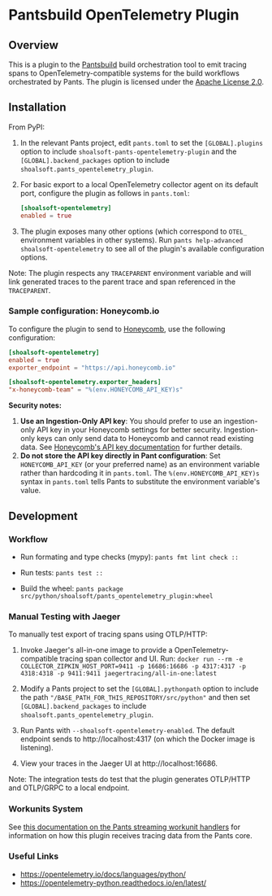 # Pantsbuild OpenTelemetry Plugin

## Overview

This is a plugin to the [Pantsbuild](https://pantsbuild.org/) build orchestration tool to emit tracing spans to OpenTelemetry-compatible systems for the build workflows orchestrated by Pants. The plugin is licensed under the [Apache License 2.0](https://www.apache.org/licenses/LICENSE-2.0).

## Installation

From PyPI:

1. In the relevant Pants project, edit `pants.toml` to set the `[GLOBAL].plugins` option to include `shoalsoft-pants-opentelemetry-plugin` and the `[GLOBAL].backend_packages` option to include `shoalsoft.pants_opentelemetry_plugin`.

2. For basic export to a local OpenTelemetry collector agent on its default port, configure the plugin as follows in `pants.toml`:

   ```toml
   [shoalsoft-opentelemetry]
   enabled = true
   ```

3. The plugin exposes many other options (which correspond to `OTEL_` environment variables in other systems).  Run `pants help-advanced shoalsoft-opentelemetry` to see all of the plugin's available configuration options.

Note: The plugin respects any `TRACEPARENT` environment variable and will link generated traces to the parent trace and span referenced in the `TRACEPARENT`.

### Sample configuration: Honeycomb.io

To configure the plugin to send to [Honeycomb](https://www.honeycomb.io/), use the following configuration:

```toml
[shoalsoft-opentelemetry]
enabled = true
exporter_endpoint = "https://api.honeycomb.io"

[shoalsoft-opentelemetry.exporter_headers]
"x-honeycomb-team" = "%(env.HONEYCOMB_API_KEY)s"
```

**Security notes:**
1. **Use an Ingestion-Only API key**: You should prefer to use an ingestion-only API key in your Honeycomb settings for better security. Ingestion-only keys can only send data to Honeycomb and cannot read existing data. See [Honeycomb's API key documentation](https://docs.honeycomb.io/configure/environments/manage-api-keys/) for further details.
2. **Do not store the API key directly in Pant configuration**: Set `HONEYCOMB_API_KEY` (or your preferred name) as an environment variable rather than hardcoding it in `pants.toml`. The `%(env.HONEYCOMB_API_KEY)s` syntax in `pants.toml` tells Pants to substitute the environment variable's value.

## Development

### Workflow

- Run formating and type checks (mypy): `pants fmt lint check ::`

- Run tests: `pants test ::`

- Build the wheel: `pants package src/python/shoalsoft/pants_opentelemetry_plugin:wheel`

### Manual Testing with Jaeger

To manually test export of tracing spans using OTLP/HTTP:

1. Invoke Jaeger's all-in-one image to provide a OpenTelemetry-compatible tracing span collector and UI. Run: `docker run --rm -e COLLECTOR_ZIPKIN_HOST_PORT=9411 -p 16686:16686 -p 4317:4317 -p 4318:4318 -p 9411:9411 jaegertracing/all-in-one:latest`

2. Modify a Pants project to set the `[GLOBAL].pythonpath` option to include the path `"/BASE_PATH_FOR_THIS_REPOSITORY/src/python"` and then set `[GLOBAL].backend_packages` to include `shoalsoft.pants_opentelemetry_plugin`.

3. Run Pants with `--shoalsoft-opentelemetry-enabled`. The default endpoint sends to http://localhost:4317 (on which the Docker image is listening).

4. View your traces in the Jaeger UI at http://localhost:16686.

Note: The integration tests do test that the plugin generates OTLP/HTTP and OTLP/GRPC to a local endpoint.

### Workunits System

See [this documentation on the Pants streaming workunit handlers](docs/streaming-workunit-handlers.md) for information on how this plugin receives tracing data from the Pants core.

### Useful Links

- https://opentelemetry.io/docs/languages/python/
- https://opentelemetry-python.readthedocs.io/en/latest/
